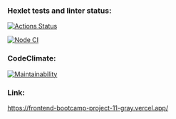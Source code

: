 ### Hexlet tests and linter status:
[![Actions Status](https://github.com/A-Kimpo/frontend-bootcamp-project-11/workflows/hexlet-check/badge.svg)](https://github.com/A-Kimpo/frontend-bootcamp-project-11/actions)

[![Node CI](https://github.com/A-Kimpo/frontend-bootcamp-project-11/actions/workflows/nodejs.yml/badge.svg)](https://github.com/A-Kimpo/frontend-bootcamp-project-11/actions/workflows/nodejs.yml)
### CodeClimate:
[![Maintainability](https://api.codeclimate.com/v1/badges/6c3f802feeabde1c10d3/maintainability)](https://codeclimate.com/github/A-Kimpo/frontend-bootcamp-project-11/maintainability)

### Link:
https://frontend-bootcamp-project-11-gray.vercel.app/